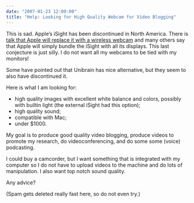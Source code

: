 ```yaml
---
date: "2007-01-23 12:00:00"
title: "Help: Looking for High Quality Webcam for Video Blogging"
---
```




This is sad. Apple&rsquo;s iSight has been discontinued in North America. There is [talk that Apple will replace it with a wireless webcam](http://www.rexblog.com/2007/01/21/16497) and many others say that Apple will simply bundle the iSight with all its displays. This last conjecture is just silly. I do not want all my webcams to be tied with my monitors!

Some have pointed out that Unibrain has nice alternative, but they seem to also have discontinued it.

Here is what I am looking for:

- high quality images with excellent white balance and colors, possibly with builtin light (the external iSight had this option);
- high quality sound;
- compatible with Mac;
- under $1000.


My goal is to produce good quality video blogging, produce videos to promote my research, do videoconferencing, and do some some (voice) podcasting.

I could buy a camcorder, but I want something that is integrated with my computer so I do not have to upload videos to the machine and do lots of manipulation. I also want top notch sound quality.

Any advice?

(Spam gets deleted really fast here, so do not even try.)

